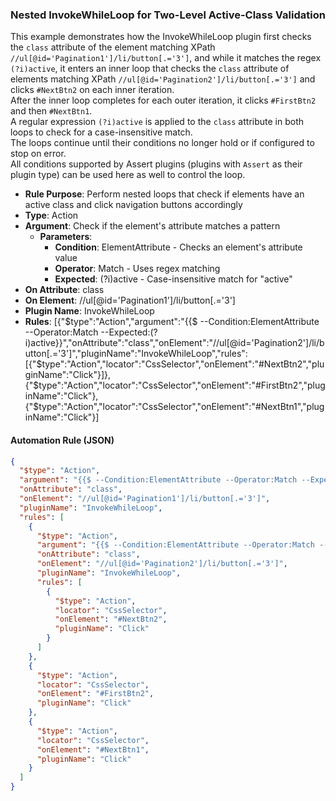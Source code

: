 ### Nested InvokeWhileLoop for Two-Level Active-Class Validation

This example demonstrates how the InvokeWhileLoop plugin first checks the `class` attribute of the element matching XPath `//ul[@id='Pagination1']/li/button[.='3']`, and while it matches the regex `(?i)active`, it enters an inner loop that checks the `class` attribute of elements matching XPath `//ul[@id='Pagination2']/li/button[.='3']` and clicks `#NextBtn2` on each inner iteration.  
After the inner loop completes for each outer iteration, it clicks `#FirstBtn2` and then `#NextBtn1`.  
A regular expression `(?i)active` is applied to the `class` attribute in both loops to check for a case-insensitive match.  
The loops continue until their conditions no longer hold or if configured to stop on error.  
All conditions supported by Assert plugins (plugins with `Assert` as their plugin type) can be used here as well to control the loop.

- **Rule Purpose**: Perform nested loops that check if elements have an active class and click navigation buttons accordingly  
- **Type**: Action  
- **Argument**: Check if the element's attribute matches a pattern  
  - **Parameters**:  
    - **Condition**: ElementAttribute - Checks an element's attribute value  
    - **Operator**: Match - Uses regex matching  
    - **Expected**: (?i)active - Case-insensitive match for "active"  
- **On Attribute**: class  
- **On Element**: //ul[@id='Pagination1']/li/button[.='3']  
- **Plugin Name**: InvokeWhileLoop  
- **Rules**: [{"$type":"Action","argument":"{{$ --Condition:ElementAttribute --Operator:Match --Expected:(?i)active}}","onAttribute":"class","onElement":"//ul[@id='Pagination2']/li/button[.='3']","pluginName":"InvokeWhileLoop","rules":[{"$type":"Action","locator":"CssSelector","onElement":"#NextBtn2","pluginName":"Click"}]},{"$type":"Action","locator":"CssSelector","onElement":"#FirstBtn2","pluginName":"Click"},{"$type":"Action","locator":"CssSelector","onElement":"#NextBtn1","pluginName":"Click"}]

#### Automation Rule (JSON)

```json
{
  "$type": "Action",
  "argument": "{{$ --Condition:ElementAttribute --Operator:Match --Expected:(?i)active}}",
  "onAttribute": "class",
  "onElement": "//ul[@id='Pagination1']/li/button[.='3']",
  "pluginName": "InvokeWhileLoop",
  "rules": [
    {
      "$type": "Action",
      "argument": "{{$ --Condition:ElementAttribute --Operator:Match --Expected:(?i)active}}",
      "onAttribute": "class",
      "onElement": "//ul[@id='Pagination2']/li/button[.='3']",
      "pluginName": "InvokeWhileLoop",
      "rules": [
        {
          "$type": "Action",
          "locator": "CssSelector",
          "onElement": "#NextBtn2",
          "pluginName": "Click"
        }
      ]
    },
    {
      "$type": "Action",
      "locator": "CssSelector",
      "onElement": "#FirstBtn2",
      "pluginName": "Click"
    },
    {
      "$type": "Action",
      "locator": "CssSelector",
      "onElement": "#NextBtn1",
      "pluginName": "Click"
    }
  ]
}
```
